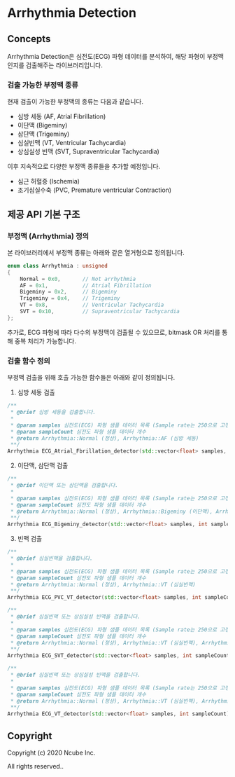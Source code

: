 # Arrhythmia Detection

## Concepts
Arrhythmia Detection은 심전도(ECG) 파형 데이터를 분석하여, 해당 파형이 부정맥인지를 검출해주는 라이브러리입니다.

### 검출 가능한 부정맥 종류
현재 검출이 가능한 부정맥의 종류는 다음과 같습니다.
- 심방 세동 (AF, Atrial Fibrillation)
- 이단맥 (Bigeminy)
- 삼단맥 (Trigeminy)
- 심실빈맥 (VT, Ventricular Tachycardia)
- 상심실성 빈맥 (SVT, Supraventricular Tachycardia)

이후 지속적으로 다양한 부정맥 종류들을 추가할 예정입니다.
- 심근 허혈증 (Ischemia)
- 조기심실수축 (PVC, Premature ventricular Contraction)

## 제공 API 기본 구조

### 부정맥 (Arrhythmia) 정의
본 라이브러리에서 부정맥 종류는 아래와 같은 열거형으로 정의됩니다.
```C++
enum class Arrhythmia : unsigned
{
    Normal = 0x0,       // Not arrhythmia
    AF = 0x1,           // Atrial Fibrillation
    Bigeminy = 0x2,     // Bigeminy
    Trigeminy = 0x4,    // Trigeminy
    VT = 0x8,           // Ventricular Tachycardia
    SVT = 0x10,         // Supraventricular Tachycardia
};
```
추가로, ECG 파형에 따라 다수의 부정맥이 검출될 수 있으므로, bitmask OR 처리를 통해 중복 처리가 가능합니다.

### 검출 함수 정의
부정맥 검출을 위해 호출 가능한 함수들은 아래와 같이 정의됩니다.

1. 심방 세동 검출
```C++
/**
 * @brief 심방 세동을 검출합니다.
 *
 * @param samples 심전도(ECG) 파형 샘플 데이터 목록 (Sample rate는 250으로 고정해야 함)
 * @param sampleCount 심전도 파형 샘플 데이터 개수
 * @return Arrhythmia::Normal (정상), Arrhythmia::AF (심방 세동)
 **/
Arrhythmia ECG_Atrial_Fbrillation_detector(std::vector<float> samples, int sampleCount);
```

2. 이단맥, 삼단맥 검출
```C++
/**
 * @brief 이단맥 또는 삼단맥을 검출합니다.
 *
 * @param samples 심전도(ECG) 파형 샘플 데이터 목록 (Sample rate는 250으로 고정해야 함)
 * @param sampleCount 심전도 파형 샘플 데이터 개수
 * @return Arrhythmia::Normal (정상), Arrhythmia::Bigeminy (이단맥), Arrhythmia::Trigeminy (삼단맥)
 **/
Arrhythmia ECG_Bigeminy_detector(std::vector<float> samples, int sampleCount);
```

3. 빈맥 검출
```C++
/**
 * @brief 심실빈맥을 검출합니다.
 *
 * @param samples 심전도(ECG) 파형 샘플 데이터 목록 (Sample rate는 250으로 고정해야 함)
 * @param sampleCount 심전도 파형 샘플 데이터 개수
 * @return Arrhythmia::Normal (정상), Arrhythmia::VT (심실빈맥)
 **/
Arrhythmia ECG_PVC_VT_detector(std::vector<float> samples, int sampleCount);

/**
 * @brief 심실빈맥 또는 상심실성 빈맥을 검출합니다.
 *
 * @param samples 심전도(ECG) 파형 샘플 데이터 목록 (Sample rate는 250으로 고정해야 함)
 * @param sampleCount 심전도 파형 샘플 데이터 개수
 * @return Arrhythmia::Normal (정상), Arrhythmia::VT (심실빈맥), Arrhythmia::SVT (상심실성 빈맥)
 **/
Arrhythmia ECG_SVT_detector(std::vector<float> samples, int sampleCount);

/**
 * @brief 심실빈맥 또는 상심실성 빈맥을 검출합니다.
 *
 * @param samples 심전도(ECG) 파형 샘플 데이터 목록 (Sample rate는 250으로 고정해야 함)
 * @param sampleCount 심전도 파형 샘플 데이터 개수
 * @return Arrhythmia::Normal (정상), Arrhythmia::VT (심실빈맥), Arrhythmia::SVT (상심실성 빈맥)
 **/
Arrhythmia ECG_VT_detector(std::vector<float> samples, int sampleCount);
```

## Copyright
Copyright (c) 2020 Ncube Inc.

All rights reserved..
